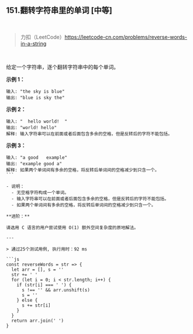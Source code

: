 
## 151.翻转字符串里的单词 [中等]

<br />

> 力扣（LeetCode）https://leetcode-cn.com/problems/reverse-words-in-a-string

<br />

给定一个字符串，逐个翻转字符串中的每个单词。

**示例 1：**

```
输入: "the sky is blue"
输出: "blue is sky the"
```

**示例 2：**

```
输入: "  hello world!  "
输出: "world! hello"
解释: 输入字符串可以在前面或者后面包含多余的空格，但是反转后的字符不能包括。
```

**示例 3：**

```
输入: "a good   example"
输出: "example good a"
解释: 如果两个单词间有多余的空格，将反转后单词间的空格减少到只含一个。
``` 

- 说明：
  - 无空格字符构成一个单词。
  - 输入字符串可以在前面或者后面包含多余的空格，但是反转后的字符不能包括。
  - 如果两个单词间有多余的空格，将反转后单词间的空格减少到只含一个。

**进阶：**

请选用 C 语言的用户尝试使用 O(1) 额外空间复杂度的原地解法。

---

> 通过25个测试用例, 执行用时：92 ms

```js
const reverseWords = str => {
  let arr = [], s = ''
  str += ' '
  for (let i = 0; i < str.length; i++) {
    if (str[i] === ' ') {
      s !== '' && arr.unshift(s)
      s = ''
    } else {
      s += str[i]
    }
  }
  return arr.join(' ')
}
```
